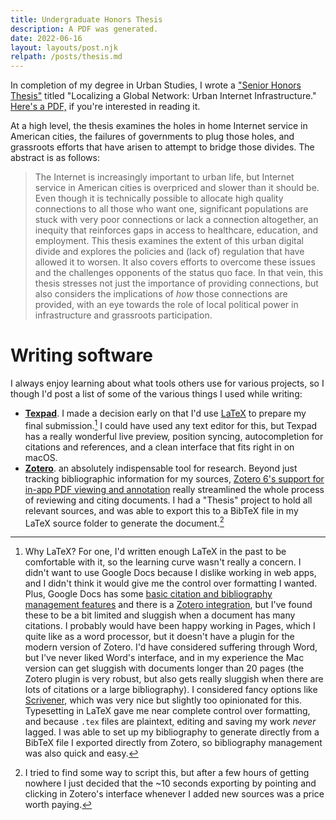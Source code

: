 ```yaml
---
title: Undergraduate Honors Thesis
description: A PDF was generated.
date: 2022-06-16
layout: layouts/post.njk
relpath: /posts/thesis.md
---
```

In completion of my degree in Urban Studies, I wrote a ["Senior Honors Thesis"](https://www.brown.edu/academics/urban-studies/curriculum/honors) titled "Localizing a Global Network: Urban Internet Infrastructure." [Here's a PDF,](/files/thesis.pdf) if you're interested in reading it.

At a high level, the thesis examines the holes in home Internet service in American cities, the failures of governments to plug those holes, and grassroots efforts that have arisen to attempt to bridge those divides. The abstract is as follows:
> The Internet is increasingly important to urban life, but Internet service in American cities is overpriced and slower than it should be. Even though it is technically possible to allocate high quality connections to all those who want one, significant populations are stuck with very poor connections or lack a connection altogether, an inequity that reinforces gaps in access to healthcare, education, and employment. This thesis examines the extent of this urban digital divide and explores the policies and (lack of) regulation that have allowed it to worsen. It also covers efforts to overcome these issues and the challenges opponents of the status quo face. In that vein, this thesis stresses not just the importance of providing connections, but also considers the implications of *how* those connections are provided, with an eye towards the role of local political power in infrastructure and grassroots participation.

# Writing software

I always enjoy learning about what tools others use for various projects, so I though I'd post a list of some of the various things I used while writing:
- [**Texpad**](https://www.texpad.com). I made a decision early on that I'd use [LaTeX](https://en.wikipedia.org/wiki/LaTeX) to prepare my final submission.[^why-latex] I could have used any text editor for this, but Texpad has a really wonderful live preview, position syncing, autocompletion for citations and references, and a clean interface that fits right in on macOS.
- [**Zotero**](https://www.zotero.org). an absolutely indispensable tool for research. Beyond just tracking bibliographic information for my sources, [Zotero 6's support for in-app PDF viewing and annotation](https://www.zotero.org/blog/zotero-6/) really streamlined the whole process of reviewing and citing documents. I had a "Thesis" project to hold all relevant sources, and was able to export this to a BibTeX file in my LaTeX source folder to generate the document.[^exporting-bibtex]


[^why-latex]: Why LaTeX? For one, I'd written enough LaTeX in the past to be comfortable with it, so the learning curve wasn't really a concern. I didn't want to use Google Docs because I dislike working in web apps, and I didn't think it would give me the control over formatting I wanted. Plus, Google Docs has some [basic citation and bibliography management features](https://support.google.com/docs/answer/10090962?hl=en&co=GENIE.Platform%3DDesktop) and there is a [Zotero integration](https://www.zotero.org/support/google_docs), but I've found these to be a bit limited and sluggish when a document has many citations. I probably would have been happy working in Pages, which I quite like as a word processor, but it doesn't have a plugin for the modern version of Zotero. I'd have considered suffering through Word, but I've never liked Word's interface, and in my experience the Mac version can get sluggish with documents longer than 20 pages (the Zotero plugin is very robust, but also gets really sluggish when there are lots of citations or a large bibliography). I considered fancy options like [Scrivener](https://www.literatureandlatte.com/scrivener.php), which was very nice but slightly too opinionated for this. Typesetting in LaTeX gave me near complete control over formatting, and because `.tex` files are plaintext, editing and saving my work *never* lagged. I was able to set up my bibliography to generate directly from a BibTeX file I exported directly from Zotero, so bibliography management was also quick and easy.

[^exporting-bibtex]: I tried to find some way to script this, but after a few hours of getting nowhere I just decided that the ~10 seconds exporting by pointing and clicking in Zotero's interface whenever I added new sources was a price worth paying.
